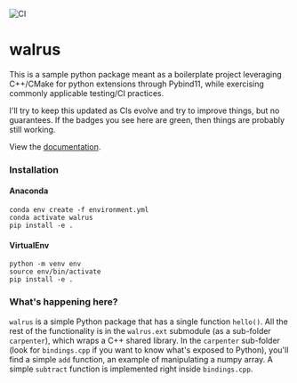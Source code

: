 ![CI](https://github.com/vineetbansal/walrus/workflows/CI/badge.svg)


# walrus 

This is a sample python package meant as a boilerplate project leveraging C++/CMake for python extensions through
Pybind11, while exercising commonly applicable testing/CI practices.

I'll try to keep this updated as CIs evolve and try to improve things, but no
guarantees. If the badges you see here are green, then things are probably still working.

View the [documentation](https://vineetbansal.github.io/walrus/).

### Installation

#### Anaconda
```
conda env create -f environment.yml
conda activate walrus 
pip install -e .
```

#### VirtualEnv
```
python -m venv env
source env/bin/activate
pip install -e .
```

### What's happening here?

`walrus` is a simple Python package that has a single function `hello()`. All the rest of the functionality
is in the `walrus.ext` submodule (as a sub-folder `carpenter`), which wraps a C++ shared library.
In the `carpenter` sub-folder (look for `bindings.cpp` if you want to know what's exposed to Python), you'll find a
simple `add` function, an example of manipulating a numpy array. A simple `subtract` function is implemented
right inside `bindings.cpp`.

